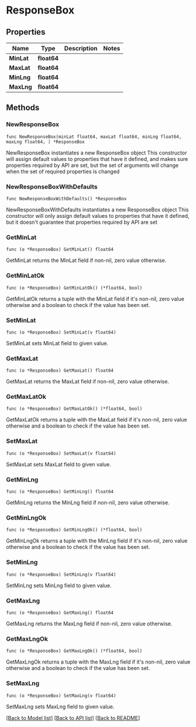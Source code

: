 # ResponseBox

## Properties

Name | Type | Description | Notes
------------ | ------------- | ------------- | -------------
**MinLat** | **float64** |  | 
**MaxLat** | **float64** |  | 
**MinLng** | **float64** |  | 
**MaxLng** | **float64** |  | 

## Methods

### NewResponseBox

`func NewResponseBox(minLat float64, maxLat float64, minLng float64, maxLng float64, ) *ResponseBox`

NewResponseBox instantiates a new ResponseBox object
This constructor will assign default values to properties that have it defined,
and makes sure properties required by API are set, but the set of arguments
will change when the set of required properties is changed

### NewResponseBoxWithDefaults

`func NewResponseBoxWithDefaults() *ResponseBox`

NewResponseBoxWithDefaults instantiates a new ResponseBox object
This constructor will only assign default values to properties that have it defined,
but it doesn't guarantee that properties required by API are set

### GetMinLat

`func (o *ResponseBox) GetMinLat() float64`

GetMinLat returns the MinLat field if non-nil, zero value otherwise.

### GetMinLatOk

`func (o *ResponseBox) GetMinLatOk() (*float64, bool)`

GetMinLatOk returns a tuple with the MinLat field if it's non-nil, zero value otherwise
and a boolean to check if the value has been set.

### SetMinLat

`func (o *ResponseBox) SetMinLat(v float64)`

SetMinLat sets MinLat field to given value.


### GetMaxLat

`func (o *ResponseBox) GetMaxLat() float64`

GetMaxLat returns the MaxLat field if non-nil, zero value otherwise.

### GetMaxLatOk

`func (o *ResponseBox) GetMaxLatOk() (*float64, bool)`

GetMaxLatOk returns a tuple with the MaxLat field if it's non-nil, zero value otherwise
and a boolean to check if the value has been set.

### SetMaxLat

`func (o *ResponseBox) SetMaxLat(v float64)`

SetMaxLat sets MaxLat field to given value.


### GetMinLng

`func (o *ResponseBox) GetMinLng() float64`

GetMinLng returns the MinLng field if non-nil, zero value otherwise.

### GetMinLngOk

`func (o *ResponseBox) GetMinLngOk() (*float64, bool)`

GetMinLngOk returns a tuple with the MinLng field if it's non-nil, zero value otherwise
and a boolean to check if the value has been set.

### SetMinLng

`func (o *ResponseBox) SetMinLng(v float64)`

SetMinLng sets MinLng field to given value.


### GetMaxLng

`func (o *ResponseBox) GetMaxLng() float64`

GetMaxLng returns the MaxLng field if non-nil, zero value otherwise.

### GetMaxLngOk

`func (o *ResponseBox) GetMaxLngOk() (*float64, bool)`

GetMaxLngOk returns a tuple with the MaxLng field if it's non-nil, zero value otherwise
and a boolean to check if the value has been set.

### SetMaxLng

`func (o *ResponseBox) SetMaxLng(v float64)`

SetMaxLng sets MaxLng field to given value.



[[Back to Model list]](../README.md#documentation-for-models) [[Back to API list]](../README.md#documentation-for-api-endpoints) [[Back to README]](../README.md)


